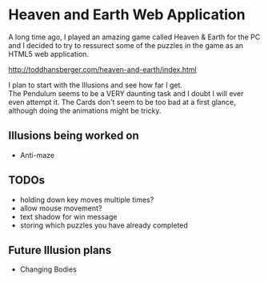 Heaven and Earth Web Application
================================
A long time ago, I played an amazing game called Heaven & Earth for the PC and I decided to try to ressurect some of the puzzles in the game as an HTML5 web application.

http://toddhansberger.com/heaven-and-earth/index.html

I plan to start with the Illusions and see how far I get.  
The Pendulum seems to be a VERY daunting task and I doubt I will ever even attempt it.
The Cards don't seem to be too bad at a first glance, although doing the animations might be tricky.

Illusions being worked on
-------------------------
* Anti-maze

TODOs
-----
* holding down key moves multiple times?
* allow mouse movement?
* text shadow for win message
* storing which puzzles you have already completed

Future Illusion plans
---------------------
* Changing Bodies
